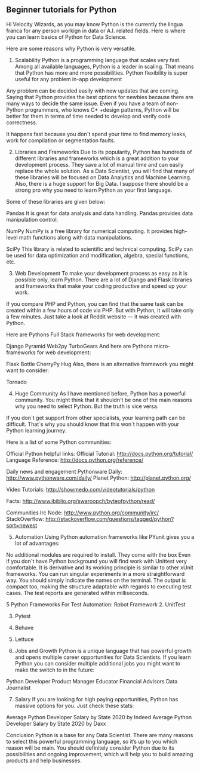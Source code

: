 ## Beginner tutorials for Python

Hi Velocity Wizards, as you may know Python is the currently the lingua franca for any person workign in data or A.I. related fields. 
Here is where you can learn basics of Python for Data Science.  

Here are some reasons why Python is very versatile.

1. Scalability
Python is a programming language that scales very fast. Among all available languages, Python is a leader in scaling. That means that Python has more and more 
possibilities. Python flexibility is super useful for any problem in-app development

Any problem can be decided easily with new updates that are coming. Saying that Python provides the best options for newbies because there are many ways to 
decide the same issue. Even if you have a team of non-Python programmers, who knows C+ +design patterns, Python will be better for them in terms of time needed 
to develop and verify code correctness.

It happens fast because you don`t spend your time to find memory leaks, work for compilation or segmentation faults.

2. Libraries and Frameworks
Due to its popularity, Python has hundreds of different libraries and frameworks which is a great addition to your development process. 
They save a lot of manual time and can easily replace the whole solution. As a Data Scientist, you will find that many of these libraries will be focused on 
Data Analytics and Machine Learning. Also, there is a huge support for Big Data. I suppose there should be a strong pro why you need to learn Python as your 
first language.

Some of these libraries are given below:

Pandas
It is great for data analysis and data handling. Pandas provides data manipulation control.

NumPy
NumPy is a free library for numerical computing. It provides high-level math functions along with data manipulations.

SciPy
This library is related to scientific and technical computing. SciPy can be used for data optimization and modification, algebra, special functions, etc.

3. Web Development
To make your development process as easy as it is possible only, learn Python. There are a lot of Django and Flask libraries and frameworks that make your 
coding productive and speed up your work.

If you compare PHP and Python, you can find that the same task can be created within a few hours of code via PHP. But with Python, it will take only a few minutes. 
Just take a look at Reddit website — it was created with Python.

Here are Pythons Full Stack frameworks for web development:

Django
Pyramid
Web2py
TurboGears
And here are Pythons micro-frameworks for web development:

Flask
Bottle
CherryPy
Hug
Also, there is an alternative framework you might want to consider:

Tornado

4. Huge Community
As I have mentioned before, Python has a powerful community. You might think that it shouldn\'t be one of the main reasons why you need to select Python. 
But the truth is vice versa.

If you don\`t get support from other specialists, your learning path can be difficult. That\`s why you should know that this won\`t happen with your 
Python learning journey.

Here is a list of some Python communities:

Official Python helpful links:
Official Tutorial: http://docs.python.org/tutorial/
Language Reference: http://docs.python.org/reference/

Daily news and engagement
Pythonware Daily: http://www.pythonware.com/daily/
Planet Python: http://planet.python.org/

Video Tutorials: http://showmedo.com/videotutorials/python

Facts: http://www.ibiblio.org/swaroopch/byteofpython/read/

Communities
Irc Node: http://www.python.org/community/irc/
StackOverflow: http://stackoverflow.com/questions/tagged/python?sort=newest

5. Automation
Using Python automation frameworks like PYunit gives you a lot of advantages:

No additional modules are required to install. They come with the box
Even if you don\`t have Python background you will find work with Unittest very comfortable. It is derivative and its working principle is similar to other 
xUnit frameworks. You can run singular experiments in a more straightforward way. You should simply indicate the names on the terminal. The output is compact 
too, making the structure adaptable with regards to executing test cases. The test reports are generated within milliseconds.

5 Python Frameworks For Test Automation:
Robot Framework
2. UnitTest

3. Pytest

4. Behave

5. Lettuce

6. Jobs and Growth
Python is a unique language that has powerful growth and opens multiple career opportunities for Data Scientists. If you learn Python you can consider multiple 
additional jobs you might want to make the switch to in the future:

Python Developer
Product Manager
Educator
Financial Advisors
Data Journalist

7. Salary
If you are looking for high paying opportunities, Python has massive options for you. Just check these stats:

Average Python Developer Salary by State 2020 by Indeed
Average Python Developer Salary by State 2020 by Daxx

Conclusion
Python is a base for any Data Scientist. There are many reasons to select this powerful programming language, so it’s up to you which reason will be main. 
You should definitely consider Python due to its possibilities and ongoing improvement, which will help you to build amazing products and help businesses.
